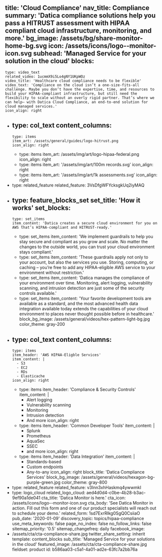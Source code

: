 title: 'Cloud Compliance'
nav_title: Compliance
summary: 'Datica compliance solutions help you pass a HITRUST assessment with HIPAA compliant cloud infrastructure, monitoring, and more.'
bg_image: /assets/bg/share-monitor-home-bg.svg
icon: /assets/icons/logo--monitor-icon.svg
subhead: 'Managed Service for your solution in the cloud'
blocks:
  -
    type: video_text
    related_video: 1ucmmX9i5Lo4gNY1UKpWOz
    video_title: 'Healthcare cloud compliance needs to be flexible'
    video_text: 'Compliance on the cloud isn’t a one-size-fits-all challenge. Maybe you don’t have the expertise, time, and resources to build your HIPAA-compliant infrastructure, but still need the flexibility to scale without an overly rigid partner. That’s where we can help– with Datica Cloud Compliance, an end-to-end solution for cloud managed services.'
    icon_align: right
  -
    type: col_text
    content_columns:
      -
        type: items
        item_art: /assets/general/guides/logo-hitrust.png
        icon_align: right
      -
        type: items
        item_art: /assets/img/art/logo-hipaa-federal.png
        icon_align: right
      -
        type: items
        item_art: '/assets/img/art/100m records.svg'
        icon_align: right
      -
        type: items
        item_art: '/assets/img/art/1k assessments.svg'
        icon_align: right
  -
    type: related_feature
    related_feature: 3VsDfgWFYcksgkUq2iyMAQ
  -
    type: feature_blocks_set
    set_title: 'How it works'
    set_blocks:
      -
        type: set_items
        item_content: 'Datica creates a secure cloud environment for you on AWS that’s HIPAA-compliant and HITRUST-ready.'
      -
        type: set_items
        item_content: 'We implement guardrails to help you stay secure and compliant as you grow and scale. No matter the changes to the outside world, you can trust your cloud environment  stays compliant.'
      -
        type: set_items
        item_content: 'These guardrails apply not only to your account, but also the services you use. Storing, computing, or caching – you’re free to add any HIPAA-eligible AWS service to your environment without restriction.'
      -
        type: set_items
        item_content: 'Datica manages the compliance of your environment over time. Monitoring, alert logging, vulnerability scanning, and intrusion detection are just some of the security controls available.'
      -
        type: set_items
        item_content: 'Your favorite development tools are available as a standard, and the most advanced health data integration available today extends the capabilities of your cloud environment to places never thought possible before in healthcare.'
    block_bg_image: /assets/general/videos/hex-pattern-light-bg.jpg
    color_theme: gray-200
  -
    type: col_text
    content_columns:
      -
        type: items
        item_header: 'AWS HIPAA-Eligble Services'
        item_content: |
          - S3
          - EC2
          - RDs
          - Elasticache
        icon_align: right
      -
        type: items
        item_header: 'Compliance & Security Controls'
        item_content: |
          - Alert logging
          - Vulnerability scanning
          - Monitoring
          - Intrusion detection
          - And more
        icon_align: right
      -
        type: items
        item_header: 'Common Developer Tools'
        item_content: |
          - Splunk
          - Prometheus
          - AquaSec
          - SSEC
          - and more
        icon_align: right
      -
        type: items
        item_header: 'Data Integration'
        item_content: |
          - Standards-based
          - Custom endpoints
          - Any-to-any
        icon_align: right
    block_title: 'Datica Compliance Services'
    block_bg_image: /assets/general/videos/hexagon-bg-purple-green.jpg
    color_theme: gray-800
  -
    type: related_feature
    related_feature: v3Inn3xhHaskmq4ywwmkI
  -
    type: logo_cloud
    related_logo_cloud: aed4d0d4-c0be-4b28-b3ac-9ef90a1de041
cta_title: 'Datica Monitor is here.'
cta_icon: /assets/icons/logo--monitor-icon.svg
cta_body: 'See Datica Monitor in action. Fill out this form and one of our product specialists will reach out to schedule your demo.'
related_form: 1sd7ExrRIkg0SgQ0CsiiaO
pub_date: '2020-01-09'
discovery_topic: topics/hipaa-compliance
use_meta_keywords: false
page_no_index: false
no_follow_links: false
sitemap_priority: '0.5'
sitemap_changefreq: daily
facebook_image:
  - /assets/cta/cta-compliance-share.jpg
twitter_share_setting: inherit
template: content_blocks
sub_title: 'Managed Service for your solutions in the cloud'
featured_image: /assets/cta/cta-compliance-share.jpg
fieldset: product
id: b586aa03-c5a1-4a01-ad2e-63fc7a2bb76a
